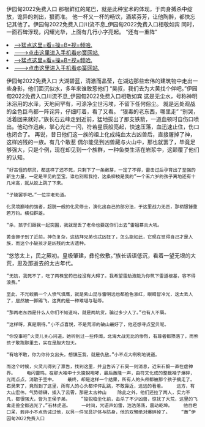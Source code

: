 伊园甸2022免费入口    那根鲜红的尾巴，就是此种宝术的体现，于肉身搏杀中绽放，诡异的刺出，狠而准。    他一杯又一杯的畅饮，酒浆芬芳，让他陶醉，都快忘记其他了。伊园甸2022免费入口川流不息_伊园甸2022免费入口相敬如宾    同时，一面石碑浮现，闪耀光华，上面有几行小字亮起。    “还有一重阵”

<li><a href="http://juzfnk143.jue1015.xyz/#md_1016">-->猛点这里=看=操=B=视=频哈.</a></li>
<li><a href="http://juzfnk143.jue1015.xyz/#md_1016">--->点击这里进入手机看@簧网站.</a></li>





<li><a href="http://juzfnk143.jue1015.xyz/#md_1016">-->猛点这里=看=操=B=视=频哈.</a></li>
<li><a href="http://juzfnk143.jue1015.xyz/#md_1016">--->点击这里进入手机看@簧网站.</a></li>



伊园甸2022免费入口    大湖碧蓝，清澈而晶莹，在湖边那些宏伟的建筑物中走出一些身影，他们面沉似水，多年来谁敢惹他们    “昊叔，我们去为大黄找个伴吧。”伊园甸2022免费入口川流不息_伊园甸2022免费入口相敬如宾    这是无尘水，号称神明沐浴用的水泽，天地间罕有，可涤净尘世污埃，不留下任何俗尘。
    就是远处观战的金色巨鸟都一阵诧异，仔细盯着，看了又看。    “狠毒的老东西，哪里走”    “别哭，活着回来就好。”族长石云峰走到近前，猛地拔出了那支铁箭，一道血顿时自伤口喷出。他动作迅疾，掌心光芒一闪，符若星辰般亮起，快速压落，血迅速止住，伤口也闭合了。    再说，昔日他们这一族的祖上化成纯血太古凶兽后，直接屠掉了神，这样凶残的一族。有几个敢惹    偶尔能见到凶兽藏与火山中，那也就罢了，毕竟足够强大，只是个例，现在却见到一个族群，一种鱼类生活在岩浆中，这颠覆了他们的认知。

    “好古怪的祭灵，都这样了还不死，只剩下了一条嫩芽，一定了不得，雷击过后孕育出了至强的新生力量，一定是罕见的至宝。谁也别和我抢，这条柳枝是我的”一个五六岁的孩子离地还有十几米高，就从蛟上跳了下来。

    “子陵罢手吧。”一位宗老劝道。

    化灵境巅峰的强者，超脱一般的化灵修士，演化出自己的部分法，于这里战力无匹，那柄银锤重若万钧。横扫群雄。

    “杀，孩子们跟我一起突围，我就是丢了老命也要送你们出去”雷祖慕炎大吼。

    黄金狮子到了近前，神色复杂，这结拜兄弟也忒凶狂了，怎么能如此，它现在觉得自己才是人族，而这个小破孩才是凶残的太古遗种。

“悠悠太上，民之厥初。皇极肇建，彝伦攸敷。”族长话语低沉，看着一望无垠的大荒，思及那逝去的太古年代。

    “无妨，我死不了，吃了两株宝药已经没有大碍了。我希望雷劫液能为你筑下雷道根基，容不得浪费。”

    至此，不光蛟鹏一个人愤气填膺，就是紫山昆与雷明远也都脸色涨红，眼睛冒冷光，这太丢人了，居然被一脚踢飞，这真的是一种难堪与耻辱。

    “那两老东西是什么人你们不知道吗，就是两坑货，骗过多少人了。”也有人不屑。

    “这样呀，真是期待。”小不点喜悦，不是荒凉的破山最好了，他还想寻点宝贝呢。

    “你没事吧”火灵儿关心问道，她听到过一些传闻，北海大战无比的惨烈，有尊者都殒落了，而熊孩子敢跑那里去，实在是胆大包天。

    “有啥不敢，你为你孙女出头，想镇压我，就是仇敌。”小不点大咧咧地说道。

    而这个时候，火灵儿得到了禀告，找到这里，并且告诉了石昊一则消息，近来石毅一直在虚神界。    电闪雷鸣，在那大袖中十头狻猊咆哮，最后轰隆一声，由符文化成的整截袖子爆碎，光雨点点，消散于空中。    最终，却是这样一个结果，所有人的头颅都被那个孩子摘走了。    石昊来了，竟然到了这里，所有人的心头都怦怦乱跳，不敢靠近，远远的看着。    远方，有大山宏伟，气势磅礴，插入了云霄，那是太古神山    除此之外，他们还拉了两人，实力不凡，都很强大，皆为王侯子弟。    “狻猊临坐化前，击杀了不少凶兽，惊扰了大荒，这里的飞禽走兽全都逃光了。”石林虎道。    一时间，咒语声如雷，浩浩荡荡，震动乾坤。    他目瞪口呆，若非小不点告诫过他，以另一件宝具护体与防身，他的双臂绝对爆碎掉了。    “轰”伊园甸2022免费入口
